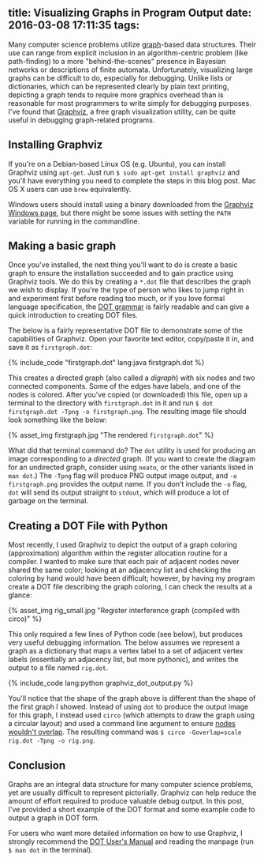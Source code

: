 title: Visualizing Graphs in Program Output
date: 2016-03-08 17:11:35
tags:
---

Many computer science problems utilize [graph][1]-based data structures.  Their use can range from explicit inclusion in an algorithm-centric problem (like path-finding) to a more "behind-the-scenes" presence in Bayesian networks or descriptions of finite automata.  Unfortunately, visualizing large graphs can be difficult to do, especially for debugging.  Unlike lists or dictionaries, which can be represented clearly by plain text printing, depicting a graph tends to require more graphics overhead than is reasonable for most programmers to write simply for debugging purposes.  I've found that [Graphviz][2], a free graph visualization utility, can be quite useful in debugging graph-related programs.

Installing Graphviz
-------------------

If you're on a Debian-based Linux OS (e.g. Ubuntu), you can install Graphviz using `apt-get`.  Just run `$ sudo apt-get install graphviz` and you'll have everything you need to complete the steps in this blog post.  Mac OS X users can use `brew` equivalently.

Windows users should install using a binary downloaded from the [Graphviz Windows page][3], but there might be some issues with setting the `PATH` variable for running in the commandline.

Making a basic graph
--------------------

Once you've installed, the next thing you'll want to do is create a basic graph to ensure the installation succeeded and to gain practice using Graphviz tools.  We do this by creating a `*.dot` file that describes the graph we wish to display.  If you're the type of person who likes to jump right in and experiment first before reading too much, or if you love formal language specification, the [DOT grammar][4] is fairly readable and can give a quick introduction to creating DOT files.

The below is a fairly representative DOT file to demonstrate some of the capabilities of Graphviz. Open your favorite text editor, copy/paste it in, and save it as `firstgraph.dot`:

{% include_code "firstgraph.dot" lang:java firstgraph.dot %}

This creates a directed graph (also called a *digraph*) with six nodes and two connected components.  Some of the edges have labels, and one of the nodes is colored.  After you've copied (or downloaded) this file, open up a terminal to the directory with `firstgraph.dot` in it and run `$ dot firstgraph.dot -Tpng -o firstgraph.png`.  The resulting image file should look something like the below:

{% asset_img firstgraph.jpg "The rendered `firstgraph.dot`" %}

What did that terminal command do?  The `dot` utility is used for producing an image corresponding to a *directed* graph.  (If you want to create the diagram for an undirected graph, consider using `neato`, or the other variants listed in `man dot`.)  The `-Tpng` flag will produce PNG output image output, and `-o firstgraph.png` provides the output name.  If you don't include the `-o` flag, `dot` will send its output straight to `stdout`, which will produce a lot of garbage on the terminal.

Creating a DOT File with Python
-------------------------------

Most recently, I used Graphviz to depict the output of a graph coloring (approximation) algorithm within the register allocation routine for a compiler.  I wanted to make sure that each pair of adjacent nodes never shared the same color; looking at an adjacency list and checking the coloring by hand would have been difficult; however, by having my program create a DOT file describing the graph coloring, I can check the results at a glance:

{% asset_img rig_small.jpg "Register interference graph (compiled with circo)" %}

This only required a few lines of Python code (see below), but produces very useful debugging information.  The below assumes we represent a graph as a dictionary that maps a vertex label to a set of adjacent vertex labels (essentially an adjacency list, but more pythonic), and writes the output to a file named `rig.dot`.

{% include_code lang:python graphviz_dot_output.py %}

You'll notice that the shape of the graph above is different than the shape of the first graph I showed.  Instead of using `dot` to produce the output image for this graph, I instead used `circo` (which attempts to draw the graph using a circular layout) and used a command line argument to ensure [nodes wouldn't overlap][6].  The resulting command was `$ circo -Goverlap=scale rig.dot -Tpng -o rig.png`.

Conclusion
----------

Graphs are an integral data structure for many computer science problems, yet are usually difficult to represent pictorially.  Graphviz can help reduce the amount of effort required to produce valuable debug output. In this post, I've provided a short example of the DOT format and some example code to output a graph in DOT form.  

For users who want more detailed information on how to use Graphviz, I strongly recommend the [DOT User's Manual][5] and reading the manpage (run `$ man dot` in the terminal).


[1]: https://en.wikipedia.org/wiki/Graph_%28discrete_mathematics%29
[2]: http://graphviz.org/
[3]: http://graphviz.org/Download_windows.php
[4]: http://www.graphviz.org/content/dot-language
[5]: https://www.ocf.berkeley.edu/~eek/index.html/tiny_examples/thinktank/src/gv1.7c/doc/dotguide.pdf
[6]: http://stackoverflow.com/a/13420913/1110928
